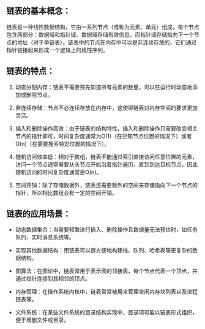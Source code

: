 ## 链表的基本概念：

链表是一种线性数据结构，它由一系列节点（或称为元素、单元）组成，每个节点包含两部分：数据域和指针域。数据域存储有效信息，而指针域存储指向下一个节点的地址（对于单链表）。链表中的节点在内存中可以是非连续存放的，它们通过指针链接起来形成一个逻辑上的线性序列。

## 链表的特点：

1. 动态分配内存：链表不需要预先知道所有元素的数量，可以在运行时动态地添加或删除节点。

2. 非连续存储：节点不必连续存放在内存中，这使得链表对内存空间的要求更加灵活。

3. 插入和删除操作高效：由于链表的结构特性，插入和删除操作只需要改变相关节点的指针即可，时间复杂度通常为O(1)（在已知节点位置的情况下）或者O(n)（在需要搜索特定位置的情况下）。

4. 随机访问效率低：相对于数组，链表不能通过索引直接访问任意位置的元素，访问一个节点通常需要从头节点开始沿着指针遍历，直到到达目标节点，因此随机访问的时间复杂度通常是O(n)。

5. 空间开销：除了存储数据外，链表还需要额外的空间来存储指向下一个节点的指针，所以相比数组会有一定的空间开销。

## 链表的应用场景：

- 动态数据集合：当需要频繁进行插入、删除操作且数据量无法预估时，如任务队列、实时消息系统等。

- 实现其他数据结构：用链表可以很方便地构建栈、队列、哈希表等更复杂的数据结构。

- 图算法：在图论中，链表常用于表示图的邻接表，每个节点代表一个顶点，并通过指针连接到其相邻的顶点。

- 内存管理：在操作系统内核中，链表常常被用来管理空闲内存块列表以及进程链表等。

- 文件系统：在某些文件系统的目录结构实现中，目录项可能以链表形式组织，便于增删文件或目录。
